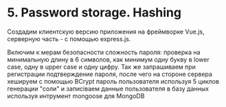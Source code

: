 # 5. Password storage. Hashing

Создадим клиентскую версию приложения на фреймворке Vue.js, серверную часть - с помощью express.js.

Включим к мерам безопасности сложность пароля: проверка на минимальную длину в 6 символов,
как минимум одну букву в lower case, одну в upper case и одну цифру.
Так же запрашиваем при регистрации подтверждение пароля, после чего на стороне сервера хешируем с помощью BCrypt пароль пользователя
используя 5 циклов генерации "соли" и записіваем данные пользователя в базу данных используя интрумент mongoose для MongoDB
